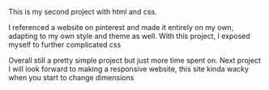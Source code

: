 This is my second project with html and css. 

I referenced a website on pinterest and made it entirely on my own, adapting to my own style and theme as well.
With this project, I exposed myself to further complicated css

Overall still a pretty simple project but just more time spent on. Next project I will look forward to making a responsive website, this site kinda wacky when you start to change dimensions
